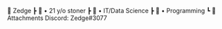 📁 Zedge
 ┣ 📃 • 21 y/o stoner
 ┣ 📃 • IT/Data Science
 ┣ 📃 • Programming
 ┗ 📁 Attachments
           Discord: Zedge#3077
